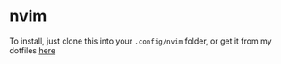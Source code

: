 # nvim
To install, just clone this into your `.config/nvim` folder, or get it from my dotfiles [here](https://github.com/nautrw/dotfiles)
